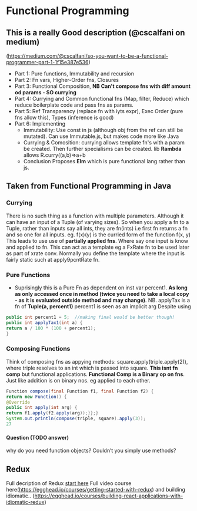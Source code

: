# Functional Programming

## This is a really Good description (@cscalfani on medium)
(https://medium.com/@cscalfani/so-you-want-to-be-a-functional-programmer-part-1-1f15e387e536)
- Part 1: Pure functions, Immutability and recursion
- Part 2: Fn vars, Higher-Order fns, Closures
- Part 3: Functional Composition, **NB Can't compose fns with diff amount od params - SO currying**
- Part 4: Currying and Common functional fns (Map, filter, Reduce) which reduce boilerplate code and pass fns as params.
- Part 5: Ref Transparency (replace fn with iyts expr), Exec Order (pure fns allow this), Types (inference is good)
- Part 6: Implementing
  - Immutability: Use const in js (although obj from the ref can still be mutated). Can use Immutable.js, but makes code more like Java
  - Currying & Comosition: currying allows template fn's with a param be created. Then further specialisms can be created.
  lib **Rambda** allows R.curry((a,b)=>a+b
  - Conclusion Proposes **Elm** which is pure functional lang rather than js.

## Taken from Functional Programming in Java

### Currying
There is no such thing as a function with multiple parameters. Although it can have an input of a Tuple (of varying sizes).
So when you apply a fn to a Tuple, rather than inputs say all ints, they are fn(ints) i.e first fn returns a fn and so one for all inputs.
eg. f(x)(y) is the curried form of the function f(x, y)
This leads to use use of **partially applied fns**.
Where say one input is know and applied to fn. This can act as a template eg a FxRate fn to be used later as part of xrate conv. Normally you define the template where the input is fairly static such at apply9pcntRate fn.

### Pure Functions
- Suprisingly this is a Pure Fn as dependent on inst var percent1. **As long as only accessed once in method (twice you need to take a local copy - as it is evaluated outside method and may change)**.
NB. applyTax is a fn of **Tuple(a, percent1)** percent1 is seen as an implicit arg
Despite using
```java
public int percent1 = 5;  //making final would be better though!
public int applyTax1(int a) {
return a / 100 * (100 + percent1);
}
```

### Composing Functions
Think of composing fns as appying methods: square.apply(triple.apply(2)), where triple resolves to an int which is passed into square.
**This isnt fn comp** but functional applications.
**Functional Comp is a Binary op on fns**. Just like addition is on binary nos. eg applied to each other.
```java
Function compose(final Function f1, final Function f2) {
return new Function() {
@Override
public int apply(int arg) {
return f1.apply(f2.apply(arg));}};}
System.out.println(compose(triple, square).apply(3));
27
```

#### Question (TODO answer)
why do you need function objects? Couldn’t you simply use methods?


## Redux
Full decription of Redux [start here](https://medium.com/javascript-scene/10-tips-for-better-redux-architecture-69250425af44)
Full video course here(https://egghead.io/courses/getting-started-with-redux)
and building idiomatic.. (https://egghead.io/courses/building-react-applications-with-idiomatic-redux)
